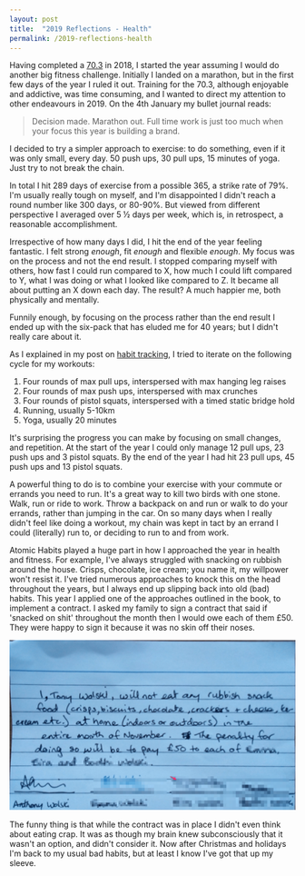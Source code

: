 ```yaml
---
layout: post
title:  "2019 Reflections - Health"
permalink: /2019-reflections-health
---
```


Having completed a [70.3](/nice-70_3) in 2018, I started the year assuming I would do another big fitness challenge. Initially I landed on a marathon, but in the first few days of the year I ruled it out. Training for the 70.3, although enjoyable and addictive, was time consuming, and I wanted to direct my attention to other endeavours in 2019. On the 4th January my bullet journal reads:

> Decision made. Marathon out. Full time work is just too much when your focus this year is building a brand.

I decided to try a simpler approach to exercise: to do something, even if it was only small, every day. 50 push ups, 30 pull ups, 15 minutes of yoga. Just try to not break the chain. 

In total I hit 289 days of exercise from a possible 365, a strike rate of 79%. I'm usually really tough on myself, and I'm disappointed I didn't reach a round number like 300 days, or 80-90%. But viewed from different perspective I averaged over 5 ½ days per week, which is, in retrospect, a reasonable accomplishment. 

Irrespective of how many days I did, I hit the end of the year feeling fantastic. I felt strong _enough_, fit _enough_ and flexible _enough_. My focus was on the process and not the end result. I stopped comparing myself with others, how fast I could run compared to X, how much I could lift compared to Y, what I was doing or what I looked like compared to Z. It became all about putting an X down each day. The result? A much happier me, both physically and mentally.

<!--more-->

Funnily enough, by focusing on the process rather than the end result I ended up with the six-pack that has eluded me for 40 years; but I didn't really care about it.

As I explained in my post on [habit tracking](/habit-tracking), I tried to iterate on the following cycle for my workouts:

1. Four rounds of max pull ups, interspersed with max hanging leg raises
2. Four rounds of max push ups, interspersed with max crunches
3. Four rounds of pistol squats, interspersed with a timed static bridge hold
4. Running, usually 5-10km
5. Yoga, usually 20 minutes

It's surprising the progress you can make by focusing on small changes, and repetition. At the start of the year I could only manage 12 pull ups, 23 push ups and 3 pistol squats. By the end of the year I had hit 23 pull ups, 45 push ups and 13 pistol squats.

A powerful thing to do is to combine your exercise with your commute or errands you need to run. It's a great way to kill two birds with one stone. Walk, run or ride to work. Throw a backpack on and run or walk to do your errands, rather than jumping in the car. On so many days when I really didn't feel like doing a workout, my chain was kept in tact by an errand I could (literally) run to, or deciding to run to and from work. 

Atomic Habits played a huge part in how I approached the year in health and fitness. For example, I've always struggled with snacking on rubbish around the house. Crisps, chocolate, ice cream; you name it, my willpower won't resist it. I've tried numerous approaches to knock this on the head throughout the years, but I always end up slipping back into old (bad) habits. This year I applied one of the approaches outlined in the book, to implement a contract. I asked my family to sign a contract that said if 'snacked on shit' throughout the month then I would owe each of them £50. They were happy to sign it because it was no skin off their noses.
 
![No Shit Contract](/assets/img/2020-01-17-2019-reflections-health-contract.png)

 The funny thing is that while the contract was in place I didn't even think about eating crap. It was as though my brain knew subconsciously that it wasn't an option, and didn't consider it. Now after Christmas and holidays I'm back to my usual bad habits, but at least I know I've got that up my sleeve.




